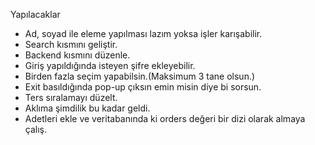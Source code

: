 Yapılacaklar

- Ad, soyad ile eleme yapılması lazım yoksa işler karışabilir.
- Search kısmını geliştir.
- Backend kısmını düzenle.
- Giriş yapıldığında isteyen şifre ekleyebilir.
- Birden fazla seçim yapabilsin.(Maksimum 3 tane olsun.)
- Exit basıldığında pop-up çıksın emin misin diye bi sorsun.
- Ters sıralamayı düzelt.
- Aklıma şimdilik bu kadar geldi.
- Adetleri ekle ve veritabanında ki orders değeri bir dizi olarak almaya çalış.